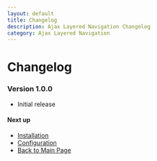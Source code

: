 ```yaml
---
layout: default
title: Changelog
description: Ajax Layered Navigation Changelog
category: Ajax Layered Navigation
---
```


# Changelog

### Version 1.0.0

 -  Initial release

#### Next up
 -  [Installation](../installation)
 -  [Configuration](../#configuration)
 -  [Back to Main Page](../)
